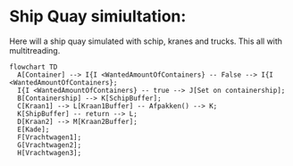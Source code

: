 # Ship Quay simiultation:

Here will a ship quay simulated with schip, kranes and trucks. This all with multitreading.

```mermaid
flowchart TD
  A[Container] --> I{I <WantedAmountOfContainers} -- False --> I{I <WantedAmountOfContainers};
  I{I <WantedAmountOfContainers} -- true --> J[Set on containership];
  B[Containership] --> K[SchipBuffer];
  C[Kraan1] --> L[Kraan1Buffer] -- Afpakken() --> K;
  K[ShipBuffer] -- return --> L;
  D[Kraan2] --> M[Kraan2Buffer];
  E[Kade];
  F[Vrachtwagen1];
  G[Vrachtwagen2];
  H[Vrachtwagen3];
```

